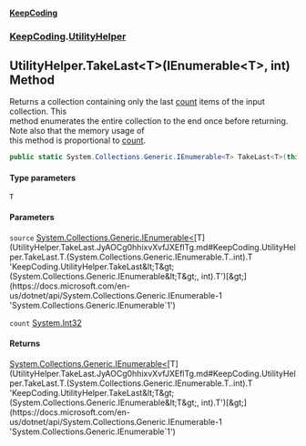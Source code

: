 #### [KeepCoding](index.md 'index')
### [KeepCoding](KeepCoding.md 'KeepCoding').[UtilityHelper](UtilityHelper.md 'KeepCoding.UtilityHelper')
## UtilityHelper.TakeLast&lt;T&gt;(IEnumerable&lt;T&gt;, int) Method
Returns a collection containing only the last [count](UtilityHelper.TakeLast.JyAOCg0hhixvXvfJXEflTg.md#KeepCoding.UtilityHelper.TakeLast.T.(System.Collections.Generic.IEnumerable.T..int).count 'KeepCoding.UtilityHelper.TakeLast&lt;T&gt;(System.Collections.Generic.IEnumerable&lt;T&gt;, int).count') items of the input collection. This  
method enumerates the entire collection to the end once before returning. Note also that the memory usage of  
this method is proportional to [count](UtilityHelper.TakeLast.JyAOCg0hhixvXvfJXEflTg.md#KeepCoding.UtilityHelper.TakeLast.T.(System.Collections.Generic.IEnumerable.T..int).count 'KeepCoding.UtilityHelper.TakeLast&lt;T&gt;(System.Collections.Generic.IEnumerable&lt;T&gt;, int).count').
```csharp
public static System.Collections.Generic.IEnumerable<T> TakeLast<T>(this System.Collections.Generic.IEnumerable<T> source, int count);
```
#### Type parameters
<a name='KeepCoding.UtilityHelper.TakeLast.T.(System.Collections.Generic.IEnumerable.T..int).T'></a>
`T`  
  
#### Parameters
<a name='KeepCoding.UtilityHelper.TakeLast.T.(System.Collections.Generic.IEnumerable.T..int).source'></a>
`source` [System.Collections.Generic.IEnumerable&lt;](https://docs.microsoft.com/en-us/dotnet/api/System.Collections.Generic.IEnumerable-1 'System.Collections.Generic.IEnumerable`1')[T](UtilityHelper.TakeLast.JyAOCg0hhixvXvfJXEflTg.md#KeepCoding.UtilityHelper.TakeLast.T.(System.Collections.Generic.IEnumerable.T..int).T 'KeepCoding.UtilityHelper.TakeLast&lt;T&gt;(System.Collections.Generic.IEnumerable&lt;T&gt;, int).T')[&gt;](https://docs.microsoft.com/en-us/dotnet/api/System.Collections.Generic.IEnumerable-1 'System.Collections.Generic.IEnumerable`1')  
  
<a name='KeepCoding.UtilityHelper.TakeLast.T.(System.Collections.Generic.IEnumerable.T..int).count'></a>
`count` [System.Int32](https://docs.microsoft.com/en-us/dotnet/api/System.Int32 'System.Int32')  
  
#### Returns
[System.Collections.Generic.IEnumerable&lt;](https://docs.microsoft.com/en-us/dotnet/api/System.Collections.Generic.IEnumerable-1 'System.Collections.Generic.IEnumerable`1')[T](UtilityHelper.TakeLast.JyAOCg0hhixvXvfJXEflTg.md#KeepCoding.UtilityHelper.TakeLast.T.(System.Collections.Generic.IEnumerable.T..int).T 'KeepCoding.UtilityHelper.TakeLast&lt;T&gt;(System.Collections.Generic.IEnumerable&lt;T&gt;, int).T')[&gt;](https://docs.microsoft.com/en-us/dotnet/api/System.Collections.Generic.IEnumerable-1 'System.Collections.Generic.IEnumerable`1')  
